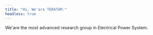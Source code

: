 ```yaml
---
title: "Hi, We'are TERATAM."
headless: true
---
```


We'are the most advanced research group in Electrical Power System.
